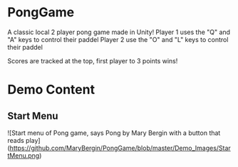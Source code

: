 # PongGame
A classic local 2 player pong game made in Unity!
Player 1 uses the "Q" and "A" keys to control their paddel
Player 2 use the "O" and "L" keys to control their paddel

Scores are tracked at the top, first player to 3 points wins!

# Demo Content

## Start Menu
![Start menu of Pong game, says Pong by Mary Bergin with a button that reads play]
(https://github.com/MaryBergin/PongGame/blob/master/Demo_Images/StartMenu.png)
